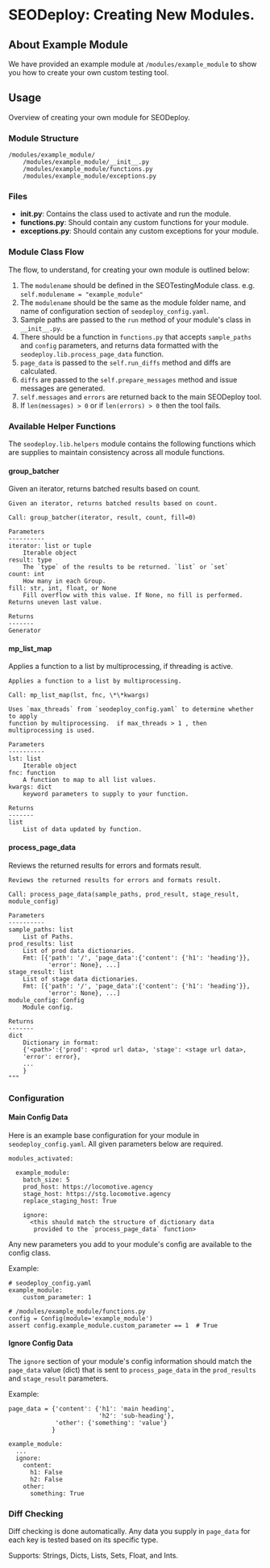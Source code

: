 # SEODeploy: Creating New Modules.


## About Example Module

We have provided an example module at `/modules/example_module` to show you how to create your own custom testing tool.

## Usage
Overview of creating your own module for SEODeploy.

### Module Structure

    /modules/example_module/
        /modules/example_module/__init__.py
        /modules/example_module/functions.py
        /modules/example_module/exceptions.py


### Files
* **__init__.py**: Contains the class used to activate and run the module.
* **functions.py**: Should contain any custom functions for your module.
* **exceptions.py**: Should contain any custom exceptions for your module.


### Module Class Flow
The flow, to understand, for creating your own module is outlined below:

1. The `modulename` should be defined in the SEOTestingModule class. e.g. `self.modulename = "example_module"`
2. The `modulename` should be the same as the module folder name, and name of configuration section of `seodeploy_config.yaml`.
3. Sample paths are passed to the `run` method of your module's class in `__init__.py`.
4. There should be a function in `functions.py` that accepts `sample_paths` and `config` parameters, and returns data formatted with the `seodeploy.lib.process_page_data` function.
5. `page_data` is passed to the `self.run_diffs` method and diffs are calculated.
6. `diffs` are passed to the `self.prepare_messages` method and issue messages are generated.
7. `self.messages` and `errors` are returned back to the main SEODeploy tool.
8. If `len(messages) > 0` or if `len(errors) > 0` then the tool fails.


### Available Helper Functions

The `seodeploy.lib.helpers` module contains the following functions which are supplies to maintain consistency across all module functions.

#### group_batcher

  Given an iterator, returns batched results based on count.

    Given an iterator, returns batched results based on count.

    Call: group_batcher(iterator, result, count, fill=0)

    Parameters
    ----------
    iterator: list or tuple
        Iterable object
    result: type
        The `type` of the results to be returned. `list` or `set`
    count: int
        How many in each Group.
    fill: str, int, float, or None
        Fill overflow with this value. If None, no fill is performed. Returns uneven last value.

    Returns
    -------
    Generator

#### mp_list_map

  Applies a function to a list by multiprocessing, if threading is active.

    Applies a function to a list by multiprocessing.

    Call: mp_list_map(lst, fnc, \*\*kwargs)

    Uses `max_threads` from `seodeploy_config.yaml` to determine whether to apply
    function by multiprocessing.  if max_threads > 1 , then multiprocessing is used.

    Parameters
    ----------
    lst: list
        Iterable object
    fnc: function
        A function to map to all list values.
    kwargs: dict
        keyword parameters to supply to your function.

    Returns
    -------
    list
        List of data updated by function.


#### process_page_data

  Reviews the returned results for errors and formats result.

    Reviews the returned results for errors and formats result.

    Call: process_page_data(sample_paths, prod_result, stage_result, module_config)

    Parameters
    ----------
    sample_paths: list
        List of Paths.
    prod_results: list
        List of prod data dictionaries.
        Fmt: [{'path': '/', 'page_data':{'content': {'h1': 'heading'}},
               'error': None}, ...]
    stage_result: list
        List of stage data dictionaries.
        Fmt: [{'path': '/', 'page_data':{'content': {'h1': 'heading'}},
               'error': None}, ...]
    module_config: Config
        Module config.

    Returns
    -------
    dict
        Dictionary in format:
        {'<path>':{'prod': <prod url data>, 'stage': <stage url data>,
        'error': error},
        ...
        }
    """

### Configuration

#### Main Config Data

  Here is an example base configuration for your module in `seodeploy_config.yaml`. All given parameters below are required.

    modules_activated:

      example_module:
        batch_size: 5
        prod_host: https://locomotive.agency
        stage_host: https://stg.locomotive.agency
        replace_staging_host: True

        ignore:
          <this should match the structure of dictionary data
           provided to the `process_page_data` function>


  Any new parameters you add to your module's config are available to the config class.

  Example:

    # seodeploy_config.yaml
    example_module:
        custom_parameter: 1

    # /modules/example_module/functions.py
    config = Config(module='example_module')
    assert config.example_module.custom_parameter == 1  # True

#### Ignore Config Data

  The `ignore` section of your module's config information should match the `page_data`
  value (dict) that is sent to `process_page_data` in the `prod_results` and `stage_result` parameters.

  Example:

    page_data = {'content': {'h1': 'main heading',
                             'h2': 'sub-heading'},
                 'other': {'something': 'value'}
                }

    example_module:
      ...
      ignore:
        content:
          h1: False
          h2: False
        other:
          something: True



### Diff Checking

Diff checking is done automatically.  Any data you supply in `page_data` for each key is tested based on its specific type.

Supports: Strings, Dicts, Lists, Sets, Float, and Ints.
